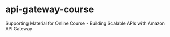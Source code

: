 # api-gateway-course
Supporting Material for Online Course - Building Scalable APIs with Amazon API Gateway
